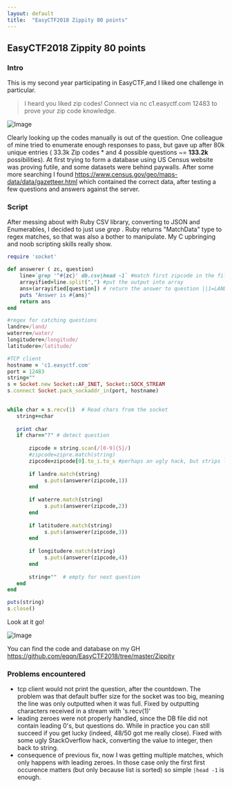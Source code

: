 ```yaml
---
layout: default
title:  "EasyCTF2018 Zippity 80 points"
---
```


## EasyCTF2018 Zippity 80 points

### Intro

This is my second year participating in EasyCTF,and I liked one challenge in particular.

> I heard you liked zip codes! Connect via nc c1.easyctf.com 12483 to prove your zip code knowledge.

![Image](https://eqqn.github.io/images/Screenshot_20180214_230325.png)


Clearly looking up the codes manually is out of the question. One colleague of mine tried to enumerate enough responses to pass, but gave up after 80k unique entries ( 33.3k Zip codes * and 4 possible questions ~= **133.2k** possibilities).
At first trying to form a database using US Census website was proving futile, and some datasets were behind paywalls. After some more searching I found https://www.census.gov/geo/maps-data/data/gazetteer.html which contained the correct data, after testing a few questions and answers against the server. 

### Script
After messing about with Ruby CSV library, converting to JSON and Enumerables, I decided to just use _grep_ . Ruby returns "MatchData" type to regex matches, so that was also a bother to manipulate. My C upbringing and noob scripting skills really show. 
```ruby
require 'socket'

def answerer ( zc, question)
    line=`grep '^#{zc}' db.csv|head -1` #match first zipcode in the file. ^ means line begins with 
    arrayified=line.split(",") #put the output into array 
    ans=(arrayified[question]) # return the answer to question ||1=LAND|| 2=WATER || 3=LAT|| 4=LONG
    puts "Answer is #{ans}"
    return ans
end

#regex for catching questions
landre=/land/
waterre=/water/
longitudere=/longitude/
latitudere=/latitude/

#TCP client
hostname = 'c1.easyctf.com'
port = 12483
string=""
s = Socket.new Socket::AF_INET, Socket::SOCK_STREAM
s.connect Socket.pack_sockaddr_in(port, hostname)

  
while char = s.recv(1)  # Read chars from the socket
   string+=char
   
   print char    
   if char=="?" # detect question
       
       zipcode = string.scan(/[0-9]{5}/)
       #zipcode=zipre.match(string)
       zipcode=zipcode[0].to_i.to_s #perhaps an ugly hack, but strips leading 0-es fast
       
       if landre.match(string)
            s.puts(answerer(zipcode,1))
       end    
       
       if waterre.match(string)
            s.puts(answerer(zipcode,2))
       end    
       
       if latitudere.match(string)
            s.puts(answerer(zipcode,3))
       end    
       
       if longitudere.match(string)
            s.puts(answerer(zipcode,4))
       end  
       
       string=""  # empty for next question
   end
end

puts(string)
s.close()
```

Look at it go!

![Image](https://eqqn.github.io/images/Screenshot_20180215_142213.png)

You can find the code and database on my GH https://github.com/eqqn/EasyCTF2018/tree/master/Zippity 


### Problems encountered
* tcp client would not print the question, after the countdown. The problem was that default buffer size for the socket was too big, meaning the line was only outputted when it was full. Fixed by outputting characters received in a stream with 's.recv(1)'
* leading zeroes were not properly handled, since the DB file did not contain leading 0's, but questions do. While in practice you can still succeed if you get lucky (indeed, 48/50 got me really close). Fixed with some ugly StackOverflow hack, converting the value to integer, then back to string. 
* consequence of previous fix, now I was getting multiple matches, which only happens with leading zeroes. In those case only the first first occurence matters (but only because list is sorted) so simple `|head -1` is enough.

